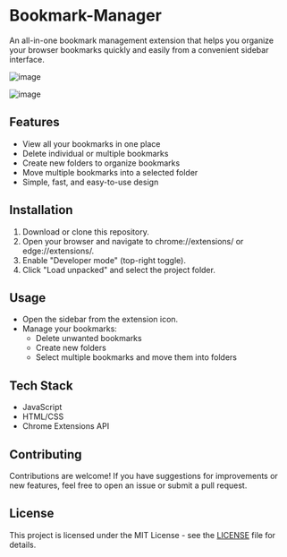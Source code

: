 # Bookmark-Manager

An all-in-one bookmark management extension that helps you organize your browser bookmarks quickly and easily from a convenient sidebar interface.

![image](https://github.com/user-attachments/assets/25cb712d-2f73-4941-8f30-a593ac1042f6)

![image](https://github.com/user-attachments/assets/0785d53b-cc1d-454e-affb-c879f59ebd16)



## Features

- View all your bookmarks in one place
- Delete individual or multiple bookmarks
- Create new folders to organize bookmarks
- Move multiple bookmarks into a selected folder
- Simple, fast, and easy-to-use design

## Installation

1. Download or clone this repository.
2. Open your browser and navigate to chrome://extensions/ or edge://extensions/.
3. Enable "Developer mode" (top-right toggle).
4. Click "Load unpacked" and select the project folder.

## Usage

- Open the sidebar from the extension icon.
- Manage your bookmarks:
  - Delete unwanted bookmarks
  - Create new folders
  - Select multiple bookmarks and move them into folders

## Tech Stack

- JavaScript
- HTML/CSS
- Chrome Extensions API

## Contributing

Contributions are welcome! If you have suggestions for improvements or new features, feel free to open an issue or submit a pull request.

## License

This project is licensed under the MIT License - see the [LICENSE](LICENSE) file for details.
